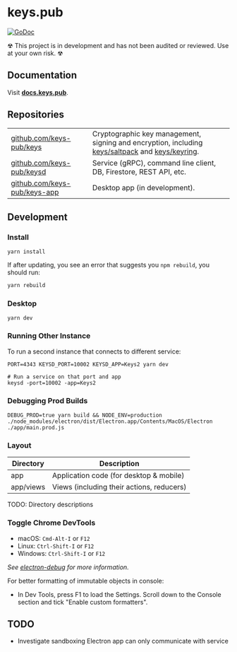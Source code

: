 # keys.pub

[![GoDoc](https://godoc.org/github.com/keys-pub/keys?status.svg)](https://godoc.org/github.com/keys-pub/keys)

☢ This project is in development and has not been audited or reviewed. Use at your own risk. ☢

## Documentation

Visit **[docs.keys.pub](https://docs.keys.pub)**.

## Repositories

|                                                                      |                                                                                                                                                                                                              |
| -------------------------------------------------------------------- | ------------------------------------------------------------------------------------------------------------------------------------------------------------------------------------------------------------ |
| [github.com/keys-pub/keys](https://github.com/keys-pub/keys)         | Cryptographic key management, signing and encryption, including [keys/saltpack](https://godoc.org/github.com/keys-pub/keys/saltpack) and [keys/keyring](https://godoc.org/github.com/keys-pub/keys/keyring). |
| [github.com/keys-pub/keysd](https://github.com/keys-pub/keysd)       | Service (gRPC), command line client, DB, Firestore, REST API, etc.                                                                                                                                           |
| [github.com/keys-pub/keys-app](https://github.com/keys-pub/keys-app) | Desktop app (in development).                                                                                                                                                                                |

## Development

### Install

```shell
yarn install
```

If after updating, you see an error that suggests you `npm rebuild`, you should run:

```bash
yarn rebuild
```

### Desktop

```shell
yarn dev
```

### Running Other Instance

To run a second instance that connects to different service:

```console
PORT=4343 KEYSD_PORT=10002 KEYSD_APP=Keys2 yarn dev

# Run a service on that port and app
keysd -port=10002 -app=Keys2
```

### Debugging Prod Builds

```shell
DEBUG_PROD=true yarn build && NODE_ENV=production ./node_modules/electron/dist/Electron.app/Contents/MacOS/Electron ./app/main.prod.js
```

### Layout

| Directory | Description                               |
| --------- | ----------------------------------------- |
| app       | Application code (for desktop & mobile)   |
| app/views | Views (including their actions, reducers) |

TODO: Directory descriptions

### Toggle Chrome DevTools

- macOS: `Cmd-Alt-I` or `F12`
- Linux: `Ctrl-Shift-I` or `F12`
- Windows: `Ctrl-Shift-I` or `F12`

_See [electron-debug](https://github.com/sindresorhus/electron-debug) for more information._

For better formatting of immutable objects in console:

- In Dev Tools, press F1 to load the Settings. Scroll down to the Console section and tick "Enable custom formatters".

## TODO

- Investigate sandboxing Electron app can only communicate with service
